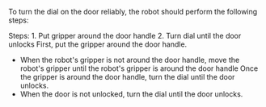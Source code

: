 To turn the dial on the door reliably, the robot should perform the following steps:

Steps: 1. Put gripper around the door handle  2. Turn dial until the door unlocks
First, put the gripper around the door handle.
- When the robot's gripper is not around the door handle, move the robot's gripper until the robot's gripper is around the door handle
Once the gripper is around the door handle, turn the dial until the door unlocks.
- When the door is not unlocked, turn the dial until the door unlocks.